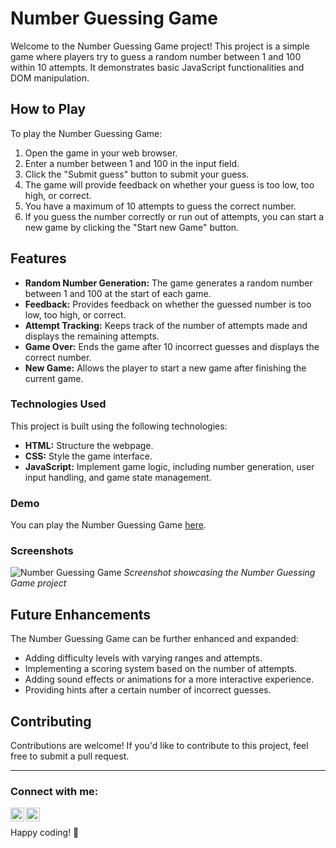 # Number Guessing Game

Welcome to the Number Guessing Game project! This project is a simple game where players try to guess a random number between 1 and 100 within 10 attempts. It demonstrates basic JavaScript functionalities and DOM manipulation.

## How to Play
To play the Number Guessing Game:
1. Open the game in your web browser.
2. Enter a number between 1 and 100 in the input field.
3. Click the "Submit guess" button to submit your guess.
4. The game will provide feedback on whether your guess is too low, too high, or correct.
5. You have a maximum of 10 attempts to guess the correct number.
6. If you guess the number correctly or run out of attempts, you can start a new game by clicking the "Start new Game" button.

## Features

- **Random Number Generation:** The game generates a random number between 1 and 100 at the start of each game.
- **Feedback:** Provides feedback on whether the guessed number is too low, too high, or correct.
- **Attempt Tracking:** Keeps track of the number of attempts made and displays the remaining attempts.
- **Game Over:** Ends the game after 10 incorrect guesses and displays the correct number.
- **New Game:** Allows the player to start a new game after finishing the current game.

### Technologies Used

This project is built using the following technologies:

- **HTML:** Structure the webpage.
- **CSS:** Style the game interface.
- **JavaScript:** Implement game logic, including number generation, user input handling, and game state management.

### Demo

You can play the Number Guessing Game [here](https://rahulrwt05.github.io/GuessNumberGame/).

### Screenshots

![Number Guessing Game]([https://github.com/rahulrwt05/GuessNumberGame/main/guessno.png](https://github.com/rahulrwt05/GuessNumberGame/blob/main/guessno.jpg))
*Screenshot showcasing the Number Guessing Game project*

## Future Enhancements

The Number Guessing Game can be further enhanced and expanded:
- Adding difficulty levels with varying ranges and attempts.
- Implementing a scoring system based on the number of attempts.
- Adding sound effects or animations for a more interactive experience.
- Providing hints after a certain number of incorrect guesses.

## Contributing

Contributions are welcome! If you'd like to contribute to this project, feel free to submit a pull request.

---

### Connect with me:

[<img align="left" alt="Website" width="22px" src="https://img.icons8.com/?size=512&id=n9d0Hm43JCPK&format=png" />][website]
[<img align="left" alt="LinkedIn" width="22px" src="https://raw.githubusercontent.com/rahuldkjain/github-profile-readme-generator/master/src/images/icons/Social/linked-in-alt.svg" />][linkedin]

<br />

[website]: https://rahulrwt05.vercel.app/
[linkedin]: https://www.linkedin.com/in/rahulrwt05/

Happy coding! 🚀
